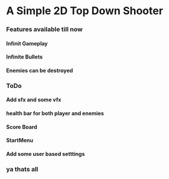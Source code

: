 # A Simple 2D Top Down Shooter

### Features available till now

#### Infinit Gameplay

#### Infinite Bullets

#### Enemies can be destroyed

### ToDo

#### Add sfx and some vfx

#### health bar for both player and enemies

#### Score Board

#### StartMenu

#### Add some user based setttings

### ya thats all
